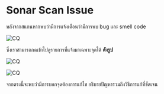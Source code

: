 # Sonar Scan Issue

หลังจากสแกนหากพบว่ามีการแจ้งเตือนว่ามีการพบ bug และ smell code

![CQ](/images/deploy-application/check-code-quality/7.png)

ซึ่งเราสามารถกดเข้าไปดูรายการที่แจ้งมาเฉพาะจุดได้ **ดังรูป**

![CQ](/images/deploy-application/check-code-quality/8.png)

![CQ](/images/deploy-application/check-code-quality/9.png)

จากตรงนี้จะพบว่ามีการบอกจุดต้องการแก้ไข อธิบายปัญหารวมถึงวิธีการแก้ที่ชัดเจน
